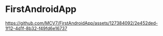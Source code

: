 # FirstAndroidApp

https://github.com/MCV7/FirstAndroidApp/assets/127384092/2e452ded-1f12-4d1f-8b32-f49fd6e16737

